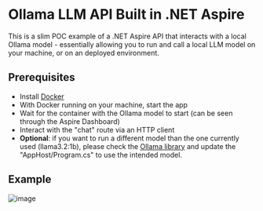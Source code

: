 # Ollama LLM API Built in .NET Aspire

This is a slim POC example of a .NET Aspire API that interacts with a local Ollama model - essentially allowing you to run and call a local LLM model on your machine, or on an deployed environment.

## Prerequisites
- Install [Docker](https://hub.docker.com/)
- With Docker running on your machine, start the app
- Wait for the container with the Ollama model to start (can be seen through the Aspire Dashboard)
- Interact with the "chat" route via an HTTP client
- **Optional**: if you want to run a different model than the one currently used (llama3.2:1b), please check the [Ollama library](https://ollama.com/library) and update the "AppHost/Program.cs" to use the intended model.

   

## Example
![image](https://github.com/user-attachments/assets/78f9c348-7f8c-4e19-a5af-a6cf0ebe5966)
